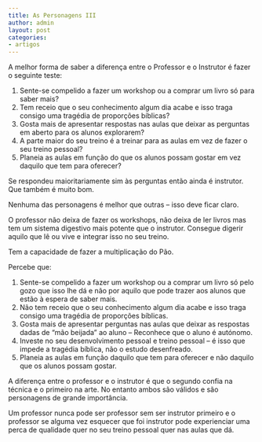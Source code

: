 ```yaml
---
title: As Personagens III
author: admin
layout: post
categories:
- artigos
---
```

A melhor forma de saber a diferença entre o Professor e o Instrutor é fazer o seguinte teste:

1.  Sente-se compelido a fazer um workshop ou a comprar um livro só para saber mais?
2.  Tem receio que o seu conhecimento algum dia acabe e isso traga consigo uma tragédia de proporções bíblicas?
3.  Gosta mais de apresentar respostas nas aulas que deixar as perguntas em aberto para os alunos explorarem?
4.  A parte maior do seu treino é a treinar para as aulas em vez de fazer o seu treino pessoal?
5.  Planeia as aulas em função do que os alunos possam gostar em vez daquilo que tem para oferecer?

Se respondeu maioritariamente sim às perguntas então ainda é instrutor. Que também é muito bom.

Nenhuma das personagens é melhor que outras &#8211; isso deve ficar claro.

O professor não deixa de fazer os workshops, não deixa de ler livros mas tem um sistema digestivo mais potente que o instrutor. Consegue digerir aquilo que lê ou vive e integrar isso no seu treino.

Tem a capacidade de fazer a multiplicação do Pão.

Percebe que:

1.  Sente-se compelido a fazer um workshop ou a comprar um livro só pelo gozo que isso lhe dá e não por aquilo que pode trazer aos alunos que estão à espera de saber mais.
2.  Não tem receio que o seu conhecimento algum dia acabe e isso traga consigo uma tragédia de proporções bíblicas.
3.  Gosta mais de apresentar perguntas nas aulas que deixar as respostas dadas de &#8220;mão beijada&#8221; ao aluno &#8211; Reconhece que o aluno é autónomo.
4.  Investe no seu desenvolvimento pessoal e treino pessoal &#8211; é isso que impede a tragédia bíblica, não o estudo desenfreado.
5.  Planeia as aulas em função daquilo que tem para oferecer e não daquilo que os alunos possam gostar.

A diferença entre o professor e o instrutor é que o segundo confia na técnica e o primeiro na arte. No entanto ambos são válidos e são personagens de grande importância.

Um professor nunca pode ser professor sem ser instrutor primeiro e o professor se alguma vez esquecer que foi instrutor pode experienciar uma perca de qualidade quer no seu treino pessoal quer nas aulas que dá.
